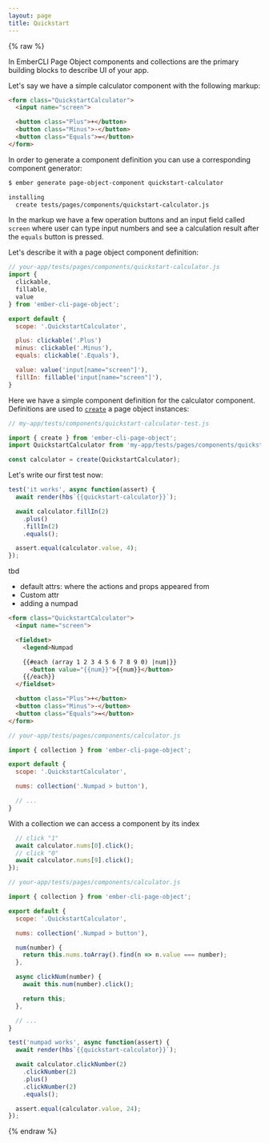 ```yaml
---
layout: page
title: Quickstart
---
```


{% raw %}

In EmberCLI Page Object components and collections are the primary building blocks to describe UI of your app. 

Let's say we have a simple calculator component with the following markup:

```html
<form class="QuickstartCalculator">
  <input name="screen">

  <button class="Plus">+</button>
  <button class="Minus">-</button>
  <button class="Equals">=</button>
</form>
```

In order to generate a component definition you can use a corresponding component generator:

```bash
$ ember generate page-object-component quickstart-calculator

installing
  create tests/pages/components/quickstart-calculator.js
```

In the markup we have a few operation buttons and an input field called `screen` where user can type input numbers
and see a calculation result after the `equals` button is pressed.

Let's describe it with a page object component definition:

```js
// your-app/tests/pages/components/quickstart-calculator.js
import {
  clickable,
  fillable,
  value
} from 'ember-cli-page-object';

export default {
  scope: '.QuickstartCalculator',

  plus: clickable('.Plus')
  minus: clickable('.Minus'),
  equals: clickable('.Equals'),

  value: value('input[name="screen"]'),
  fillIn: fillable('input[name="screen"]'),
}
```

Here we have a simple component definition for the calculator component. Definitions are used to [`create`](./api/create) a page object instances:

```js
// my-app/tests/components/quickstart-calculator-test.js

import { create } from 'ember-cli-page-object';
import QuickstartCalculator from 'my-app/tests/pages/components/quickstart-calculator';

const calculator = create(QuickstartCalculator);
```

Let's write our first test now:

```js
test('it works', async function(assert) {
  await render(hbs`{{quickstart-calculator}}`);

  await calculator.fillIn(2)
    .plus()
    .fillIn(2)
    .equals();

  assert.equal(calculator.value, 4);
});
```

tbd
  - default attrs: where the actions and props appeared from
  - Custom attr
  - adding a numpad

```html
<form class="QuickstartCalculator">
  <input name="screen">

  <fieldset>
    <legend>Numpad

    {{#each (array 1 2 3 4 5 6 7 8 9 0) |num|}}
      <button value="{{num}}">{{num}}</button>
    {{/each}}
  </fieldset>

  <button class="Plus">+</button>
  <button class="Minus">-</button>
  <button class="Equals">=</button>
</form>
```


```js
// your-app/tests/pages/components/calculator.js

import { collection } from 'ember-cli-page-object';

export default {
  scope: '.QuickstartCalculator',

  nums: collection('.Numpad > button'),

  // ...
}
```

With a collection we can access a component by its index 

```js
  // click "1"
  await calculator.nums[0].click();
  // click "0"
  await calculator.nums[9].click();
});
```

```js
// your-app/tests/pages/components/calculator.js

import { collection } from 'ember-cli-page-object';

export default {
  scope: '.QuickstartCalculator',

  nums: collection('.Numpad > button'),

  num(number) {
    return this.nums.toArray().find(n => n.value === number);
  },

  async clickNum(number) {
    await this.num(number).click();

    return this;
  },

  // ...
}
```

```js
test('numpad works', async function(assert) {
  await render(hbs`{{quickstart-calculator}}`);

  await calculator.clickNumber(2)
    .clickNumber(2)
    .plus()
    .clickNumber(2)
    .equals();

  assert.equal(calculator.value, 24);
});
```


{% endraw %}
